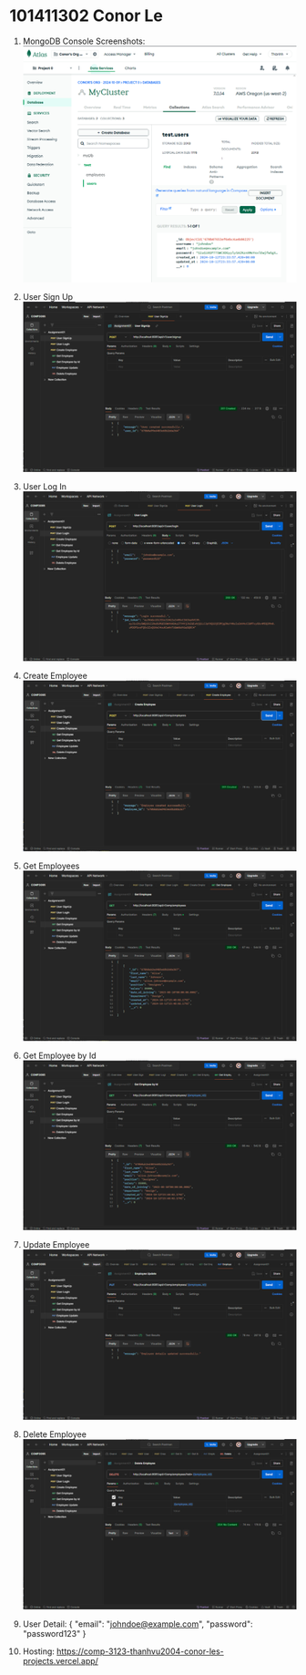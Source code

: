 # 101411302 Conor Le

1. MongoDB Console Screenshots:
![MongoDb](ScreenShots/1.png)

2. User Sign Up
![User Sign Up](ScreenShots/2.png)

3. User Log In
![User Log In](ScreenShots/3.png)

4. Create Employee
![Create Employee](ScreenShots/4.png)

5. Get Employees
![Get Employees](ScreenShots/5.png)

6. Get Employee by Id
![Get Employee by Id](ScreenShots/6.png)

7. Update Employee
![Update Employee](ScreenShots/7.png)

8. Delete Employee
![Delete Employee](ScreenShots/8.png)

9. User Detail: 
{
    "email":    "johndoe@example.com", 
    "password": "password123" 
}

10. Hosting: https://comp-3123-thanhvu2004-conor-les-projects.vercel.app/
